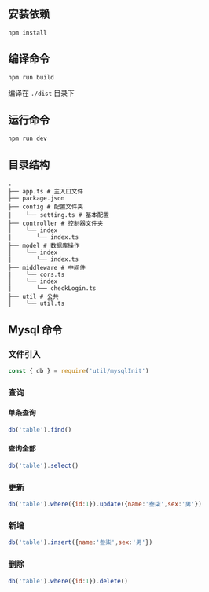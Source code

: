 ## 安装依赖

```
npm install
```

## 编译命令

```
npm run build
```

编译在 `./dist` 目录下

## 运行命令

```
npm run dev
```

## 目录结构

```
.
├── app.ts # 主入口文件
├── package.json
├── config # 配置文件夹
|    └── setting.ts # 基本配置
├── controller # 控制器文件夹
│    └── index
|       └── index.ts
├── model # 数据库操作
│    └── index
|       └── index.ts
├── middleware # 中间件
|    └── cors.ts
│    └── index
|       └── checkLogin.ts
├── util # 公共
│    └── util.ts
```

## Mysql 命令

### 文件引入

```js
const { db } = require('util/mysqlInit') 
```

### 查询

#### 单条查询

```js
db('table').find()
```

#### 查询全部

```js
db('table').select()
```

### 更新

```js
db('table').where({id:1}).update({name:'叁柒',sex:'男'})
```

### 新增

```js
db('table').insert({name:'叁柒',sex:'男'})
```

### 删除

```js
db('table').where({id:1}).delete()
```